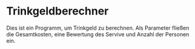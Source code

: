 # Trinkgeldberechner
Dies ist ein Programm, um Trinkgeld zu berechnen. Als Parameter fließen die Gesamtkosten, eine Bewertung des Servive und Anzahl der Personen ein. 
